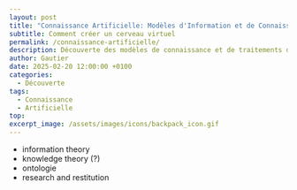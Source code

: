 ```yaml
---
layout: post
title: "Connaissance Artificielle: Modèles d'Information et de Connaissance(s)"
subtitle: Comment créer un cerveau virtuel
permalink: /connaissance-artificielle/
description: Découverte des modèles de connaissance et de traitements de l'information. Comment créer un cerveau virtuel. Comment se forme nos pensées, nos schémas de déduction? Comment notre cerveau se forme-t-il et comment l'utilisons nous?
author: Gautier
date: 2025-02-20 12:00:00 +0100
categories:
  - Découverte
tags:
  - Connaissance
  - Artificielle
top: 
excerpt_image: /assets/images/icons/backpack_icon.gif
---
```




- information theory
- knowledge theory (?)
- ontologie
- research and restitution